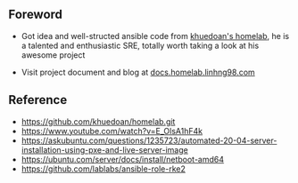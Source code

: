 ## Foreword

- Got idea and well-structed ansible code from [khuedoan's homelab](https://github.com/khuedoan/homelab.git), he is a talented and enthusiastic SRE, totally worth taking a look at his awesome project

- Visit project document and blog at [docs.homelab.linhng98.com](https://docs.homelab.linhng98.com)
## Reference

- <https://github.com/khuedoan/homelab.git>
- <https://www.youtube.com/watch?v=E_OlsA1hF4k>
- <https://askubuntu.com/questions/1235723/automated-20-04-server-installation-using-pxe-and-live-server-image>
- <https://ubuntu.com/server/docs/install/netboot-amd64>
- <https://github.com/lablabs/ansible-role-rke2>

